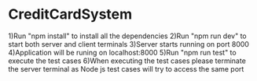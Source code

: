 # CreditCardSystem

1)Run "npm install" to install all the dependencies
2)Run "npm run dev" to start both server and client terminals
3)Server starts running on port 8000
4)Application will be runing on localhost:8000
5)Run "npm run test" to execute the test cases
6)When executing the test cases please terminate the server terminal as Node js test cases will try to access the same port
